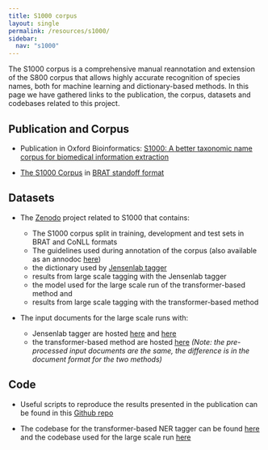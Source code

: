 ```yaml
---
title: S1000 corpus
layout: single
permalink: /resources/s1000/
sidebar:
  nav: "s1000"
---
```


The S1000 corpus is a comprehensive manual reannotation and extension of the S800 corpus that allows highly accurate recognition of species names, both for machine learning and dictionary-based methods. 
In this page we have gathered links to the publication, the corpus, datasets and codebases related to this project.

## Publication and Corpus

* Publication in Oxford Bioinformatics: [S1000: A better taxonomic name corpus for biomedical information extraction](https://academic.oup.com/bioinformatics/advance-article/doi/10.1093/bioinformatics/btad369/7192170)

* [The S1000 Corpus](/assets/s1000/S1000-corpus.tar.gz) in [BRAT standoff format](https://brat.nlplab.org/standoff.html)

## Datasets

* The [Zenodo](https://doi.org/10.5281/zenodo.7064902) project related to S1000 that contains: 
  * The S1000 corpus split in training, development and test sets in BRAT and CoNLL formats
  * The guidelines used during annotation of the corpus (also available as an annodoc [here](https://katnastou.github.io/s1000-corpus-annotation-guidelines/))
  * the dictionary used by [Jensenlab tagger](https://github.com/larsjuhljensen/tagger)
  * results from large scale tagging with the Jensenlab tagger 
  * the model used for the large scale run of the transformer-based method and
  * results from large scale tagging with the transformer-based method

* The input documents for the large scale runs with:
  * Jensenlab tagger are hosted [here](https://a3s.fi/s1000/PubMed-input.tar.gz) and [here](https://a3s.fi/s1000/PMC-OA-input.tar.gz)
  * the transformer-based method are hosted [here](https://a3s.fi/s1000/database_documents.tsv.gz)
_(Note: the pre-processed input documents are the same, the difference is in the document format for the two methods)_

## Code

* Useful scripts to reproduce the results presented in the publication can be found in this [Github repo](https://zenodo.org/record/7650251#.Y--QPrTMJR4)

* The codebase for the transformer-based NER tagger can be found [here](https://zenodo.org/record/8034112) and the codebase used for the large scale run [here](https://zenodo.org/record/8034152)
